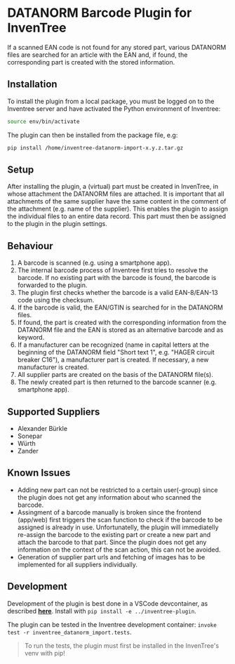 # DATANORM Barcode Plugin for InvenTree

If a scanned EAN code is not found for any stored part, various DATANORM files are searched for an article with the EAN and, if found, the corresponding part is created with the stored information.

## Installation

To install the plugin from a local package, you must be logged on to the Inventree server and have activated the Python environment of Inventree:

```bash
source env/bin/activate
```

The plugin can then be installed from the package file, e.g:

```bash
pip install /home/inventree-datanorm-import-x.y.z.tar.gz
```

## Setup

After installing the plugin, a (virtual) part must be created in InvenTree, in whose attachment the DATANORM files are attached. It is important that all attachments of the same supplier have the same content in the comment of the attachment (e.g. name of the supplier). This enables the plugin to assign the individual files to an entire data record. This part must then be assigned to the plugin in the plugin settings.

## Behaviour

1. A barcode is scanned (e.g. using a smartphone app).
2. The internal barcode process of Inventree first tries to resolve the barcode. If no existing part with the barcode is found, the barcode is forwarded to the plugin.
3. The plugin first checks whether the barcode is a valid EAN-8/EAN-13 code using the checksum.
4. If the barcode is valid, the EAN/GTIN is searched for in the DATANORM files.
5. If found, the part is created with the corresponding information from the DATANORM file and the EAN is stored as an alternative barcode and as keyword.
6. If a manufacturer can be recognized (name in capital letters at the beginning of the DATANORM field "Short text 1", e.g. "HAGER circuit breaker C16"), a manufacturer part is created. If necessary, a new manufacturer is created.
7. All supplier parts are created on the basis of the DATANORM file(s).
8. The newly created part is then returned to the barcode scanner (e.g. smartphone app).

## Supported Suppliers

- Alexander Bürkle
- Sonepar
- Würth
- Zander

## Known Issues

- Adding new part can not be restricted to a certain user(-group) since the plugin does not get any information about who scanned the barcode.
- Assingment of a barcode manually is broken since the frontend (app/web) first triggers the scan function to check if the barcode to be assigned is already in use. Unfortunatelly, the plugin will immediatelly re-assign the barcode to the existing part or create a new part and attach the barcode to that part. Since the plugin does not get any information on the context of the scan action, this can not be avoided.
- Generation of supplier part urls and fetching of images has to be implemented for all suppliers individually.

## Development

Development of the plugin is best done in a VSCode devcontainer, as described [**here**](https://github.com/inventree/InvenTree/blob/master/docs/docs/develop/devcontainer.md#plugin-development). Install with `pip install -e ../inventree-plugin`.

The plugin can be tested in the Inventree development container: `invoke test -r inventree_datanorm_import.tests`.

> To run the tests, the plugin must first be installed in the InvenTree's venv with pip!
